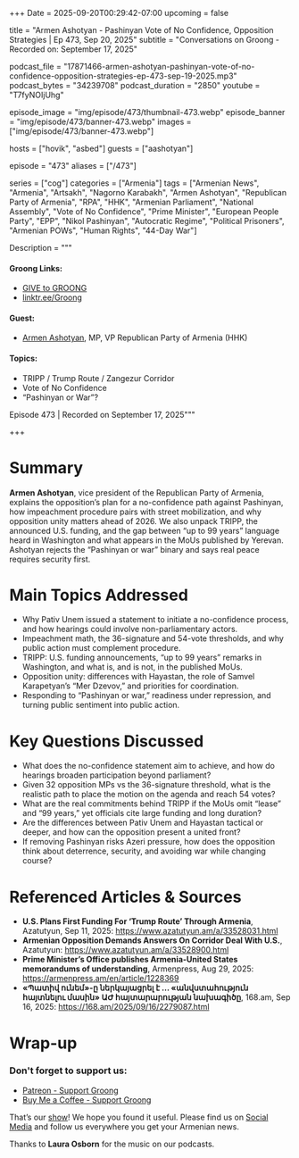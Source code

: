 +++
Date = 2025-09-20T00:29:42-07:00
upcoming = false

title = "Armen Ashotyan - Pashinyan Vote of No Confidence, Opposition Strategies | Ep 473, Sep 20, 2025"
subtitle = "Conversations on Groong - Recorded on: September 17, 2025"

podcast_file = "17871466-armen-ashotyan-pashinyan-vote-of-no-confidence-opposition-strategies-ep-473-sep-19-2025.mp3"
podcast_bytes = "34239708"
podcast_duration = "2850"
youtube = "T7fyNOIjUhg"

episode_image = "img/episode/473/thumbnail-473.webp"
episode_banner = "img/episode/473/banner-473.webp"
images = ["img/episode/473/banner-473.webp"]

hosts = ["hovik", "asbed"]
guests = ["aashotyan"]

episode = "473"
aliases = ["/473"]

series = ["cog"]
categories = ["Armenia"]
tags = ["Armenian News", "Armenia", "Artsakh", "Nagorno Karabakh", "Armen Ashotyan", "Republican Party of Armenia", "RPA", "HHK", "Armenian Parliament", "National Assembly", "Vote of No Confidence", "Prime Minister", "European People Party", "EPP", "Nikol Pashinyan", "Autocratic Regime", "Political Prisoners", "Armenian POWs", "Human Rights", "44-Day War"]

Description = """

#### Groong Links:
* [GIVE to GROONG](https://podcasts.groong.org/donate)
* [linktr.ee/Groong](https://linktr.ee/groong)

#### Guest:
* [Armen Ashotyan](/guest/ashotyan), MP, VP Republican Party of Armenia (HHK)

#### Topics:
* TRIPP / Trump Route / Zangezur Corridor
* Vote of No Confidence
* “Pashinyan or War”?


Episode 473 | Recorded on September 17, 2025"""

+++

# Summary
__Armen Ashotyan__, vice president of the Republican Party of Armenia, explains the opposition’s plan for a no-confidence path against Pashinyan, how impeachment procedure pairs with street mobilization, and why opposition unity matters ahead of 2026. We also unpack TRIPP, the announced U.S. funding, and the gap between “up to 99 years” language heard in Washington and what appears in the MoUs published by Yerevan. Ashotyan rejects the “Pashinyan or war” binary and says real peace requires security first.

# Main Topics Addressed
- Why Pativ Unem issued a statement to initiate a no-confidence process, and how hearings could involve non-parliamentary actors.  
- Impeachment math, the 36-signature and 54-vote thresholds, and why public action must complement procedure.  
- TRIPP: U.S. funding announcements, “up to 99 years” remarks in Washington, and what is, and is not, in the published MoUs.  
- Opposition unity: differences with Hayastan, the role of Samvel Karapetyan’s “Mer Dzevov,” and priorities for coordination.  
- Responding to “Pashinyan or war,” readiness under repression, and turning public sentiment into public action.

# Key Questions Discussed
- What does the no-confidence statement aim to achieve, and how do hearings broaden participation beyond parliament?  
- Given 32 opposition MPs vs the 36-signature threshold, what is the realistic path to place the motion on the agenda and reach 54 votes?  
- What are the real commitments behind TRIPP if the MoUs omit “lease” and “99 years,” yet officials cite large funding and long duration?  
- Are the differences between Pativ Unem and Hayastan tactical or deeper, and how can the opposition present a united front?  
- If removing Pashinyan risks Azeri pressure, how does the opposition think about deterrence, security, and avoiding war while changing course?


# Referenced Articles & Sources
- **U.S. Plans First Funding For ‘Trump Route’ Through Armenia**, Azatutyun, Sep 11, 2025: https://www.azatutyun.am/a/33528031.html  
- **Armenian Opposition Demands Answers On Corridor Deal With U.S.**, Azatutyun: https://www.azatutyun.am/a/33528900.html  
- **Prime Minister’s Office publishes Armenia-United States memorandums of understanding**, Armenpress, Aug 29, 2025: https://armenpress.am/en/article/1228369  
- **«Պատիվ ունեմ»-ը ներկայացրել է … «անվստահություն հայտնելու մասին» ԱԺ հայտարարության նախագիծը**, 168.am, Sep 16, 2025: https://168.am/2025/09/16/2279087.html


# Wrap-up

### **Don't forget to support us:**
* [Patreon - Support Groong](https://www.patreon.com/ann_groong)
* [Buy Me a Coffee - Support Groong](https://www.buymeacoffee.com/groong)


That’s our [show](https://podcasts.groong.org/)! We hope you found it useful. Please find us on [Social Media](https://linktr.ee/groong) and follow us everywhere you get your Armenian news.

Thanks to **Laura Osborn** for the music on our podcasts.

